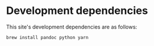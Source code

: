 # Development dependencies

This site's development dependencies are as follows:

```sh
brew install pandoc python yarn
```
